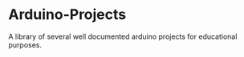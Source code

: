 # Arduino-Projects
A library of several well documented arduino projects for educational purposes. 
